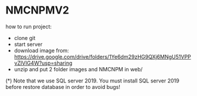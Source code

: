# NMCNPMV2 
how to run project:
- clone git
- start server
- download image from: https://drive.google.com/drive/folders/1Ye6dm29zHG9QXj6MNgU51VPPvZIVIG4W?usp=sharing
- unzip and put 2 folder images and NMCNPM in web/


(*) Note that we use SQL server 2019. You must install SQL server 2019 before restore database in order to avoid bugs!
